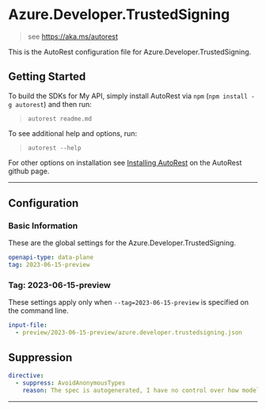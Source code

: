 # Azure.Developer.TrustedSigning

> see https://aka.ms/autorest

This is the AutoRest configuration file for Azure.Developer.TrustedSigning.

## Getting Started

To build the SDKs for My API, simply install AutoRest via `npm` (`npm install -g autorest`) and then run:

> `autorest readme.md`

To see additional help and options, run:

> `autorest --help`

For other options on installation see [Installing AutoRest](https://aka.ms/autorest/install) on the AutoRest github page.

---

## Configuration

### Basic Information

These are the global settings for the Azure.Developer.TrustedSigning.

```yaml
openapi-type: data-plane
tag: 2023-06-15-preview
```

### Tag: 2023-06-15-preview

These settings apply only when `--tag=2023-06-15-preview` is specified on the command line.

```yaml $(tag) == '2023-06-15-preview'
input-file:
  - preview/2023-06-15-preview/azure.developer.trustedsigning.json
```

## Suppression


``` yaml
directive:
  - suppress: AvoidAnonymousTypes
    reason: The spec is autogenerated, I have no control over how models are defined.
```

---


